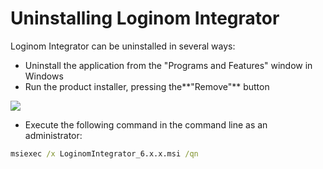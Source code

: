 # Uninstalling Loginom Integrator

Loginom Integrator can be uninstalled in several ways:

* Uninstall the application from the "Programs and Features" window in Windows
* Run the product installer, pressing the**"Remove"** button

![](../images/integrator_msi_remove.png)

* Execute the following command in the command line as an administrator:

```cmd
msiexec /x LoginomIntegrator_6.x.x.msi /qn
```
